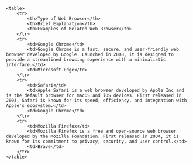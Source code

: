 <!DOCTYPE html>
<html lang="en">
<head>
    <meta charset="UTF-8">
    <meta name="viewport" content="width=device-width, initial-scale=1.0">
    <title>Web Browsers</title>
    <style>
        table {
            width: 100%;
            border-collapse: collapse;
        }
        table, th, td {
            border: 1px solid black;
        }
        th, td {
            padding: 10px;
            text-align: left;
        }
        th {
            background-color: purple;
            color: white;
        }
        td:nth-child(1) {
            background-color: lightgreen;
        }
        td:nth-child(2) {
            background-color: lightblue;
        }
        td:nth-child(3) {
            background-color: lightpink;
        }
    </style>
</head>
<body>

    <table>
        <tr>
            <th>Type of Web Browser</th>
            <th>Brief Explanation</th>
            <th>Examples of Related Web Browser</th>
        </tr>
        <tr>
            <td>Google Chrome</td>
            <td>Google Chrome is a fast, secure, and user-friendly web browser developed by Google. Launched in 2008, it is designed to provide a streamlined browsing experience with a minimalistic interface.</td>
            <td>Microsoft Edge</td>
        </tr>
        <tr>
            <td>Safari</td>
            <td>Apple Safari is a web browser developed by Apple Inc and is the default browser for macOS and iOS devices. First released in 2003, Safari is known for its speed, efficiency, and integration with Apple's ecosystem.</td>
            <td>Google Chrome</td>
        </tr>
        <tr>
            <td>Mozilla Firefox</td>
            <td>Mozilla Firefox is a free and open-source web browser developed by the Mozilla Foundation. First released in 2004, it is known for its commitment to privacy, security, and user control.</td>
            <td>Brave</td>
        </tr>
    </table>

</body>
</html>
